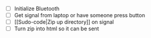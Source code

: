 - [ ] Initialize Bluetooth
- [ ] Get signal from laptop or have someone press button
- [ ] [[Sudo-code|Zip up directory]] on signal
- [ ] Turn zip into html so it can be sent